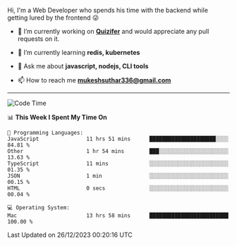 Hi, I'm a Web Developer who spends his time with the backend while getting lured by the frontend 😜

- 🔭 I’m currently working on **[Quizifer](https://github.com/SutharMukesh/Quizifer/)** and would appreciate any pull requests on it.

- 🌱 I’m currently learning **redis, kubernetes**

- 💬 Ask me about **javascript, nodejs, CLI tools**

- 📫 How to reach me **mukeshsuthar336@gmail.com**

---
<!--START_SECTION:waka-->
![Code Time](http://img.shields.io/badge/Code%20Time-2%2C703%20hrs%203%20mins-blue)

📊 **This Week I Spent My Time On** 

```text
💬 Programming Languages: 
JavaScript               11 hrs 51 mins      █████████████████████░░░░   84.81 % 
Other                    1 hr 54 mins        ███░░░░░░░░░░░░░░░░░░░░░░   13.63 % 
TypeScript               11 mins             ░░░░░░░░░░░░░░░░░░░░░░░░░   01.35 % 
JSON                     1 min               ░░░░░░░░░░░░░░░░░░░░░░░░░   00.15 % 
HTML                     0 secs              ░░░░░░░░░░░░░░░░░░░░░░░░░   00.04 % 

💻 Operating System: 
Mac                      13 hrs 58 mins      █████████████████████████   100.00 % 
```


 Last Updated on 26/12/2023 00:20:16 UTC
<!--END_SECTION:waka-->
